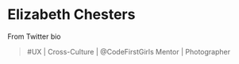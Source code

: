 # Elizabeth Chesters

From Twitter bio
> #UX | Cross-Culture | @CodeFirstGirls Mentor | Photographer
